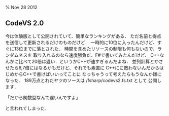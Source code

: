 % Nov 28 2012

## CodeVS 2.0

今は体験版として公開されていて、簡単なランキングがある．
ただ名前と得点を送信して更新されるだけのものだけど．
一時的に10位に入ったんだけど、すぐに13位までに落とされた．
時間を含めたリソースの制限も何もないので、ランダムネスを
取り入れるのなら速度勝負だ．F#で書いてみたんだけど、
C++なんかに比べて20倍は遅い．というかC++が速すぎるんだよね．
並列計算とかさせたら6,7倍にはなるかもだけど、それでも素直に
C++にに敵わないんだからはじめからC++で書けばいいってことに
なっちゃうって考えたらもうなんか嫌になった．
189万点とれたヤツのソースは /fsharp/codevs2.fs.txt として
公開します．

「だから関数型なんて遅いんですよ」

と言われてしまった．
